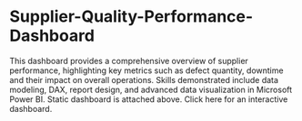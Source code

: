 # Supplier-Quality-Performance-Dashboard
This dashboard provides a comprehensive overview of supplier performance, highlighting key metrics such as defect quantity, downtime and their impact on overall operations. 
Skills demonstrated include data modeling, DAX, report design, and advanced data visualization in Microsoft Power BI. Static dashboard is attached above. Click here for an interactive dashboard. 
